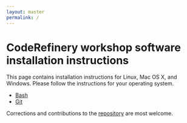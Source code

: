 ```yaml
---
layout: master
permalink: /
---
```


# CodeRefinery workshop software installation instructions

This page contains installation instructions for Linux, Mac OS X, and Windows.
Please follow the instructions for your operating system.

- [Bash](/bash/)
- [Git](/git/)

Corrections and contributions to the
[repository](https://github.com/coderefinery/installation) are most welcome.
